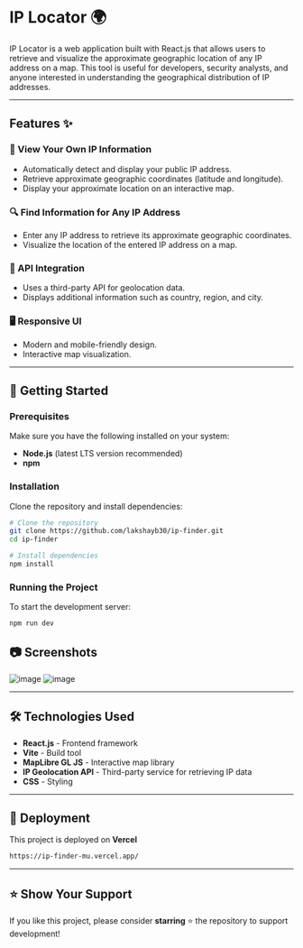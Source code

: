 # IP Locator 🌍

IP Locator is a web application built with React.js that allows users to retrieve and visualize the approximate geographic location of any IP address on a map. This tool is useful for developers, security analysts, and anyone interested in understanding the geographical distribution of IP addresses.

---

## Features ✨

### 📍 View Your Own IP Information
- Automatically detect and display your public IP address.
- Retrieve approximate geographic coordinates (latitude and longitude).
- Display your approximate location on an interactive map.

### 🔍 Find Information for Any IP Address
- Enter any IP address to retrieve its approximate geographic coordinates.
- Visualize the location of the entered IP address on a map.

### 📡 API Integration
- Uses a third-party API for geolocation data.
- Displays additional information such as country, region, and city.

### 🖥️ Responsive UI
- Modern and mobile-friendly design.
- Interactive map visualization.

---

## 🚀 Getting Started

### Prerequisites
Make sure you have the following installed on your system:
- **Node.js** (latest LTS version recommended)
- **npm**


### Installation
Clone the repository and install dependencies:
```sh
# Clone the repository
git clone https://github.com/lakshayb30/ip-finder.git
cd ip-finder

# Install dependencies
npm install
```

### Running the Project
To start the development server:
```sh
npm run dev
```

## 📷 Screenshots
![image](https://github.com/user-attachments/assets/bceabe3d-3a13-4ea9-a669-d82ef164661d)
![image](https://github.com/user-attachments/assets/26c1a7c3-2527-437f-8cc3-2f483de35714)

---

## 🛠️ Technologies Used
- **React.js** - Frontend framework
- **Vite** - Build tool
- **MapLibre GL JS** - Interactive map library
- **IP Geolocation API** - Third-party service for retrieving IP data
- **CSS** - Styling

---

## 🚀 Deployment
This project is deployed on **Vercel**
```sh
https://ip-finder-mu.vercel.app/
```
---

## ⭐ Show Your Support
If you like this project, please consider **starring** ⭐ the repository to support development!

